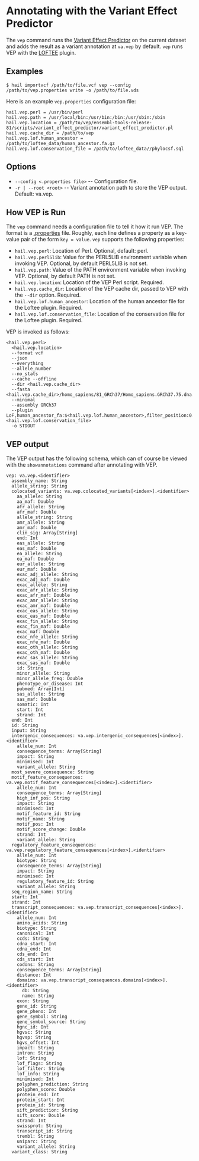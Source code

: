 # Annotating with the Variant Effect Predictor

The `vep` command runs the [Variant Effect Predictor](http://www.ensembl.org/info/docs/tools/vep/index.html) on the current dataset and adds the result as a variant annotation at `va.vep` by default.  `vep` runs VEP with the [LOFTEE](https://github.com/konradjk/loftee) plugin.

## Examples

```
$ hail importvcf /path/to/file.vcf vep --config /path/to/vep.properties write -o /path/to/file.vds
```

Here is an example `vep.properties` configuration file:

```
hail.vep.perl = /usr/bin/perl
hail.vep.path = /usr/local/bin:/usr/bin:/bin:/usr/sbin:/sbin
hail.vep.location = /path/to/vep/ensembl-tools-release-81/scripts/variant_effect_predictor/variant_effect_predictor.pl
hail.vep.cache_dir = /path/to/vep
hail.vep.lof.human_ancestor = /path/to/loftee_data/human_ancestor.fa.gz
hail.vep.lof.conservation_file = /path/to/loftee_data//phylocsf.sql
```

## Options

 - `--config <.properties file>` -- Configuration file.
 - `-r | --root <root>` -- Variant annotation path to store the VEP output.  Default: va.vep.

## How VEP is Run

The `vep` command needs a configuration file to tell it how it run
VEP.  The format is a
[.properties](https://en.wikipedia.org/wiki/.properties) file.
Roughly, each line defines a property as a key-value pair of the form
`key = value`.  `vep` supports the following properties:

 - `hail.vep.perl`: Location of Perl.  Optional, default: perl.
 - `hail.vep.perl5lib`: Value for the PERL5LIB environment variable when invoking VEP.  Optional, by default PERL5LIB is not set.
 - `hail.vep.path`: Value of the PATH environment variable when invoking VEP.  Optional, by default PATH is not set.
 - `hail.vep.location`: Location of the VEP Perl script.  Required.
 - `hail.vep.cache_dir`: Location of the VEP cache dir, passed to VEP with the `--dir` option.  Required.
 - `hail.vep.lof.human_ancestor`: Location of the human ancestor file for the Loftee plugin.  Required.
 - `hail.vep.lof.conservation_file`: Location of the conservation file for the Loftee plugin.  Required.

VEP is invoked as follows:
```
<hail.vep.perl>
  <hail.vep.location>
  --format vcf
  --json
  --everything
  --allele_number
  --no_stats
  --cache --offline
  --dir <hail.vep.cache_dir>
  --fasta <hail.vep.cache_dir>/homo_sapiens/81_GRCh37/Homo_sapiens.GRCh37.75.dna.primary_assembly.fa
  --minimal
  --assembly GRCh37
  --plugin LoF,human_ancestor_fa:$<hail.vep.lof.human_ancestor>,filter_position:0.05,min_intron_size:15,conservation_file:<hail.vep.lof.conservation_file>
  -o STDOUT
```

## VEP output

The VEP output has the following schema, which can of course be viewed
with the `showannotations` command after annotating with VEP.

```
vep: va.vep.<identifier>
  assembly_name: String
  allele_string: String
  colocated_variants: va.vep.colocated_variants[<index>].<identifier>
    aa_allele: String
    aa_maf: Double
    afr_allele: String
    afr_maf: Double
    allele_string: String
    amr_allele: String
    amr_maf: Double
    clin_sig: Array[String]
    end: Int
    eas_allele: String
    eas_maf: Double
    ea_allele: String
    ea_maf: Double
    eur_allele: String
    eur_maf: Double
    exac_adj_allele: String
    exac_adj_maf: Double
    exac_allele: String
    exac_afr_allele: String
    exac_afr_maf: Double
    exac_amr_allele: String
    exac_amr_maf: Double
    exac_eas_allele: String
    exac_eas_maf: Double
    exac_fin_allele: String
    exac_fin_maf: Double
    exac_maf: Double
    exac_nfe_allele: String
    exac_nfe_maf: Double
    exac_oth_allele: String
    exac_oth_maf: Double
    exac_sas_allele: String
    exac_sas_maf: Double
    id: String
    minor_allele: String
    minor_allele_freq: Double
    phenotype_or_disease: Int
    pubmed: Array[Int]
    sas_allele: String
    sas_maf: Double
    somatic: Int
    start: Int
    strand: Int
  end: Int
  id: String
  input: String
  intergenic_consequences: va.vep.intergenic_consequences[<index>].<identifier>
    allele_num: Int
    consequence_terms: Array[String]
    impact: String
    minimised: Int
    variant_allele: String
  most_severe_consequence: String
  motif_feature_consequences: va.vep.motif_feature_consequences[<index>].<identifier>
    allele_num: Int
    consequence_terms: Array[String]
    high_inf_pos: String
    impact: String
    minimised: Int
    motif_feature_id: String
    motif_name: String
    motif_pos: Int
    motif_score_change: Double
    strand: Int
    variant_allele: String
  regulatory_feature_consequences: va.vep.regulatory_feature_consequences[<index>].<identifier>
    allele_num: Int
    biotype: String
    consequence_terms: Array[String]
    impact: String
    minimised: Int
    regulatory_feature_id: String
    variant_allele: String
  seq_region_name: String
  start: Int
  strand: Int
  transcript_consequences: va.vep.transcript_consequences[<index>].<identifier>
    allele_num: Int
    amino_acids: String
    biotype: String
    canonical: Int
    ccds: String
    cdna_start: Int
    cdna_end: Int
    cds_end: Int
    cds_start: Int
    codons: String
    consequence_terms: Array[String]
    distance: Int
    domains: va.vep.transcript_consequences.domains[<index>].<identifier>
      db: String
      name: String
    exon: String
    gene_id: String
    gene_pheno: Int
    gene_symbol: String
    gene_symbol_source: String
    hgnc_id: Int
    hgvsc: String
    hgvsp: String
    hgvs_offset: Int
    impact: String
    intron: String
    lof: String
    lof_flags: String
    lof_filter: String
    lof_info: String
    minimised: Int
    polyphen_prediction: String
    polyphen_score: Double
    protein_end: Int
    protein_start: Int
    protein_id: String
    sift_prediction: String
    sift_score: Double
    strand: Int
    swissprot: String
    transcript_id: String
    trembl: String
    uniparc: String
    variant_allele: String
  variant_class: String
```
